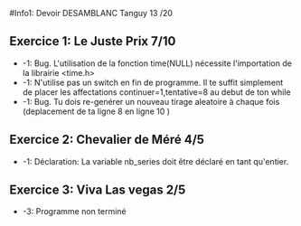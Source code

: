 #Info1: Devoir DESAMBLANC Tanguy 13 /20

## Exercice 1: Le Juste Prix 7/10

* -1: Bug. L'utilisation de la fonction time(NULL) nécessite l'importation de la librairie <time.h>
* -1: N'utilise pas un switch en fin de programme. Il te suffit simplement de placer les affectations continuer=1,tentative=8 au debut de ton while
* -1: Bug. Tu dois re-genérer un nouveau tirage aleatoire à chaque fois (deplacement de ta ligne 8 en ligne 10 )

 
## Exercice 2: Chevalier de Méré 4/5

* -1: Déclaration: La variable nb_series doit être déclaré en tant qu'entier.

## Exercice 3: Viva Las vegas 2/5

* -3: Programme non terminé